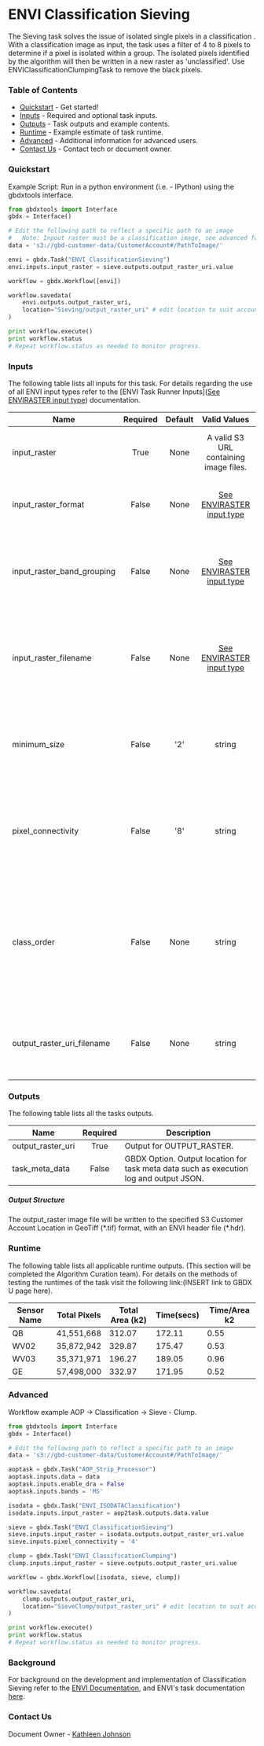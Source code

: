 # ENVI Classification Sieving

The Sieving task solves the issue of isolated single pixels in a classification . With a classification image as input, the task uses a filter of 4 to 8 pixels to determine if a pixel is isolated within a group.  The isolated pixels identified by the algorithm will then be written in a new raster as 'unclassified'. Use ENVIClassificationClumpingTask to remove the black pixels.

### Table of Contents

- [Quickstart](#quickstart) - Get started!
- [Inputs](#inputs) - Required and optional task inputs.
- [Outputs](#outputs) - Task outputs and example contents.
- [Runtime](#runtime) - Example estimate of task runtime.
- [Advanced](#advanced) - Additional information for advanced users.
- [Contact Us](#contact-us) - Contact tech or document owner.



 ### Quickstart
Example Script: Run in a python environment (i.e. - IPython) using the gbdxtools interface.

```python
from gbdxtools import Interface
gbdx = Interface()

# Edit the following path to reflect a specific path to an image
#	Note: Inpout raster must be a classification image, see advanced for example
data = 's3://gbd-customer-data/CustomerAccount#/PathToImage/'

envi = gbdx.Task("ENVI_ClassificationSieving")
envi.inputs.input_raster = sieve.outputs.output_raster_uri.value

workflow = gbdx.Workflow([envi])

workflow.savedata(
    envi.outputs.output_raster_uri,
    location="Sieving/output_raster_uri" # edit location to suit account
)

print workflow.execute()
print workflow.status
# Repeat workflow.status as needed to monitor progress.
```



### Inputs

The following table lists all inputs for this task. For details regarding the use of all ENVI input types refer to the [ENVI Task Runner Inputs]([See ENVIRASTER input type](https://github.com/TDG-Platform/docs/blob/master/ENVI_Task_Runner_Inputs.md)) documentation.

| Name                       | Required | Default |               Valid Values               | Description                              |
| -------------------------- | :------: | :-----: | :--------------------------------------: | ---------------------------------------- |
| input_raster               |   True   |  None   |  A valid S3 URL containing image files.  | Specify a raster from which to run the task. -- Value Type: ENVIRASTER |
| input_raster_format        |  False   |  None   | [See ENVIRASTER input type](https://github.com/TDG-Platform/docs/blob/master/ENVI_Task_Runner_Inputs.md) | Provide the format of the image, for example: landsat-8. -- Value Type: STRING |
| input_raster_band_grouping |  False   |  None   | [See ENVIRASTER input type](https://github.com/TDG-Platform/docs/blob/master/ENVI_Task_Runner_Inputs.md) | Provide the name of the band grouping to be used in the task, ie - panchromatic. -- Value Type: STRING |
| input_raster_filename      |  False   |  None   | [See ENVIRASTER input type](https://github.com/TDG-Platform/docs/blob/master/ENVI_Task_Runner_Inputs.md) | Provide the explicit relative raster filename that ENVI will open. This overrides any file lookup in the task runner. -- Value Type: STRING |
| minimum_size               |  False   |   '2'   |                  string                  | Specify the minimum size of a blob to keep. If a minimum size is not defined, the minimum size will be set to two. -- Value Type: UINT |
| pixel_connectivity         |  False   |   '8'   |                  string                  | Specify 4 (four-neighbor) or 8 (eight-neighbor) regions around a pixel are searched, for continuous blobs. -- Value Type: UINT |
| class_order                |  False   |  None   |                  string                  | Specify the order of class names in which sieving is applied to the classification image. If you do not specify this keyword, the classes are processed from first to last. -- Value Type: STRING[*] |
| output_raster_uri_filename |  False   |  None   |                  string                  | Specify a string with the fully-qualified path and filename for OUTPUT_RASTER. -- Value Type: STRING |



### Outputs

The following table lists all the tasks outputs.

| Name              | Required | Description                              |
| ----------------- | :------: | ---------------------------------------- |
| output_raster_uri |   True   | Output for OUTPUT_RASTER.                |
| task_meta_data    |  False   | GBDX Option. Output location for task meta data such as execution log and output JSON. |

##### Output Structure

The output_raster image file will be written to the specified S3 Customer Account Location in GeoTiff (\*.tif) format, with an ENVI header file (\*.hdr).



### Runtime

The following table lists all applicable runtime outputs. (This section will be completed the Algorithm Curation team). For details on the methods of testing the runtimes of the task visit the following link:(INSERT link to GBDX U page here).

| Sensor Name | Total Pixels | Total Area (k2) | Time(secs) | Time/Area k2 |
| ----------- | :----------: | --------------- | ---------- | ------------ |
| QB          |  41,551,668  | 312.07          | 172.11     | 0.55         |
| WV02        |  35,872,942  | 329.87          | 175.47     | 0.53         |
| WV03        |  35,371,971  | 196.27          | 189.05     | 0.96         |
| GE          |  57,498,000  | 332.97          | 171.95     | 0.52         |



### Advanced

Workflow example AOP -> Classification -> Sieve - Clump.

```python
from gbdxtools import Interface
gbdx = Interface()

# Edit the following path to reflect a specific path to an image
data = 's3://gbd-customer-data/CustomerAccount#/PathToImage/'

aoptask = gbdx.Task("AOP_Strip_Processor") 
aoptask.inputs.data = data
aoptask.inputs.enable_dra = False
aoptask.inputs.bands = 'MS'

isodata = gbdx.Task("ENVI_ISODATAClassification")
isodata.inputs.input_raster = aop2task.outputs.data.value

sieve = gbdx.Task("ENVI_ClassificationSieving")
sieve.inputs.input_raster = isodata.outputs.output_raster_uri.value
sieve.inputs.pixel_connectivity = '4'

clump = gbdx.Task("ENVI_ClassificationClumping")
clump.inputs.input_raster = sieve.outputs.output_raster_uri.value

workflow = gbdx.Workflow([isodata, sieve, clump])

workflow.savedata(
    clump.outputs.output_raster_uri,
    location="SieveClump/output_raster_uri" # edit location to suit account
)

print workflow.execute()
print workflow.status
# Repeat workflow.status as needed to monitor progress.
```



### Background

For background on the development and implementation of Classification Sieving refer to the [ENVI Documentation](https://www.harrisgeospatial.com/docs/sievingclasses.html),  and ENVI's task documentation [here](https://www.harrisgeospatial.com/docs/ENVIClassificationSievingTask.html).


### Contact Us
Document Owner - [Kathleen Johnson](kajohnso@digitalglobe.com)
